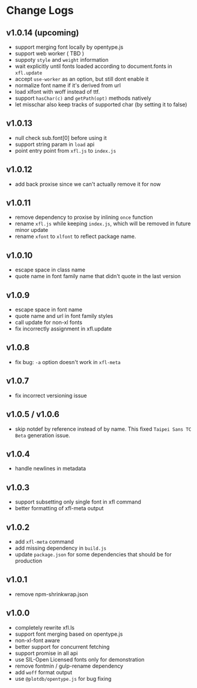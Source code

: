 # Change Logs

## v1.0.14 (upcoming)

 - support merging font locally by opentype.js
 - support web worker ( TBD )
 - suppoty `style` and `weight` information
 - wait explicitly until fonts loaded according to document.fonts in `xfl.update`
 - accept `use-worker` as an option, but still dont enable it
 - normalize font name if it's derived from url
 - load xlfont with woff instead of ttf.
 - support `hasChar(c)` and `getPath(opt)` methods natively
 - let misschar also keep tracks of supported char (by setting it to false)


## v1.0.13

 - null check sub.font[0] before using it
 - support string param in `load` api
 - point entry point from `xfl.js` to `index.js`


## v1.0.12

 - add back proxise since we can't actually remove it for now


## v1.0.11

 - remove dependency to proxise by inlining `once` function
 - rename `xfl.js` while keeping `index.js`, which will be removed in future minor update
 - rename `xfont` to `xlfont` to reflect package name.


## v1.0.10

 - escape space in class name
 - quote name in font family name that didn't quote in the last version


## v1.0.9

 - escape space in font name
 - quote name and url in font family styles
 - call update for non-xl fonts
 - fix incorrectly assignment in xfl.update


## v1.0.8

 - fix bug: `-a` option doesn't work in `xfl-meta`


## v1.0.7

 - fix incorrect versioning issue


## v1.0.5 / v1.0.6

 - skip notdef by reference instead of by name. This fixed `Taipei Sans TC Beta` generation issue.


## v1.0.4

 - handle newlines in metadata


## v1.0.3

 - support subsetting only single font in xfl command
 - better formatting of xfl-meta output


## v1.0.2

 - add `xfl-meta` command
 - add missing dependency in `build.js`
 - update `package.json` for some dependencies that should be for production


## v1.0.1

 - remove npm-shrinkwrap.json


## v1.0.0

 - completely rewrite xfl.ls
 - support font merging based on opentype.js
 - non-xl-font aware
 - better support for concurrent fetching
 - support promise in all api
 - use SIL-Open Licensed fonts only for demonstration
 - remove fontmin / gulp-rename dependency
 - add `woff` format output
 - use `@plotdb/opentype.js` for bug fixing
